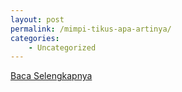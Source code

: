 ```yaml
---
layout: post
permalink: /mimpi-tikus-apa-artinya/
categories:
    - Uncategorized
---
```


[Baca Selengkapnya](/01)